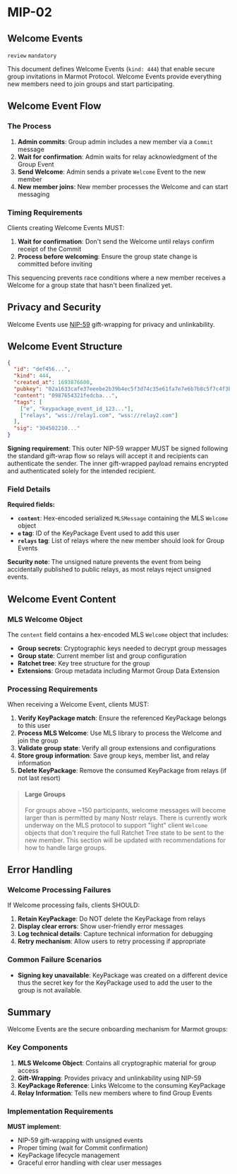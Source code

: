 # MIP-02

## Welcome Events

`review` `mandatory`

This document defines Welcome Events (`kind: 444`) that enable secure group invitations in Marmot Protocol. Welcome Events provide everything new members need to join groups and start participating.

## Welcome Event Flow

### The Process

1. **Admin commits**: Group admin includes a new member via a `Commit` message
2. **Wait for confirmation**: Admin waits for relay acknowledgment of the Group Event
3. **Send Welcome**: Admin sends a private `Welcome` Event to the new member
4. **New member joins**: New member processes the Welcome and can start messaging

### Timing Requirements

Clients creating Welcome Events MUST:
1. **Wait for confirmation**: Don't send the Welcome until relays confirm receipt of the Commit
2. **Process before welcoming**: Ensure the group state change is committed before inviting

This sequencing prevents race conditions where a new member receives a Welcome for a group state that hasn't been finalized yet.

## Privacy and Security

Welcome Events use [NIP-59](https://github.com/nostr-protocol/nips/blob/master/59.md) gift-wrapping for privacy and unlinkability.
## Welcome Event Structure

```json
{
  "id": "def456...",
  "kind": 444,
  "created_at": 1693876600,
  "pubkey": "02a1633cafe37eeebe2b39b4ec5f3d74c35e61fa7e7e6b7b8c5f7c4f3b2a1b2c3d",
  "content": "0987654321fedcba...",
  "tags": [
    ["e", "keypackage_event_id_123..."],
    ["relays", "wss://relay1.com", "wss://relay2.com"]
  ],
  "sig": "304502210..."
}
```

**Signing requirement**: This outer NIP-59 wrapper MUST be signed following the standard gift-wrap flow so relays will accept it and recipients can authenticate the sender. The inner gift-wrapped payload remains encrypted and authenticated solely for the intended recipient.

### Field Details

**Required fields:**
- **`content`**: Hex-encoded serialized `MLSMessage` containing the MLS `Welcome` object
- **`e` tag**: ID of the KeyPackage Event used to add this user
- **`relays` tag**: List of relays where the new member should look for Group Events

**Security note**: The unsigned nature prevents the event from being accidentally published to public relays, as most relays reject unsigned events.

## Welcome Event Content

### MLS Welcome Object

The `content` field contains a hex-encoded MLS `Welcome` object that includes:

- **Group secrets**: Cryptographic keys needed to decrypt group messages
- **Group state**: Current member list and group configuration
- **Ratchet tree**: Key tree structure for the group
- **Extensions**: Group metadata including Marmot Group Data Extension

### Processing Requirements

When receiving a Welcome Event, clients MUST:

1. **Verify KeyPackage match**: Ensure the referenced KeyPackage belongs to this user
2. **Process MLS Welcome**: Use MLS library to process the Welcome and join the group
3. **Validate group state**: Verify all group extensions and configurations
4. **Store group information**: Save group keys, member list, and relay information
5. **Delete KeyPackage**: Remove the consumed KeyPackage from relays (if not last resort)

> #### Large Groups
>
> For groups above ~150 participants, welcome messages will become larger than is permitted by many Nostr relays. There is currently work underway on the MLS protocol to support "light" client `Welcome` objects that don't require the full Ratchet Tree state to be sent to the new member. This section will be updated with recommendations for how to handle large groups.

## Error Handling

### Welcome Processing Failures

If Welcome processing fails, clients SHOULD:

1. **Retain KeyPackage**: Do NOT delete the KeyPackage from relays
2. **Display clear errors**: Show user-friendly error messages
3. **Log technical details**: Capture technical information for debugging
4. **Retry mechanism**: Allow users to retry processing if appropriate

### Common Failure Scenarios

- **Signing key unavailable**: KeyPackage was created on a different device thus the secret key for the KeyPackage used to add the user to the group is not available.

## Summary

Welcome Events are the secure onboarding mechanism for Marmot groups:

### Key Components

1. **MLS Welcome Object**: Contains all cryptographic material for group access
2. **Gift-Wrapping**: Provides privacy and unlinkability using NIP-59
3. **KeyPackage Reference**: Links Welcome to the consuming KeyPackage
4. **Relay Information**: Tells new members where to find Group Events

### Implementation Requirements

**MUST implement**:
- NIP-59 gift-wrapping with unsigned events
- Proper timing (wait for Commit confirmation)
- KeyPackage lifecycle management
- Graceful error handling with clear user messages

